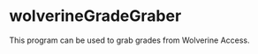 wolverineGradeGraber
====================

This program can be used to grab grades from Wolverine Access. 
